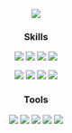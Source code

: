 <div align="center">
  
  <a href="https://kwonjoosung.notion.site/b27016bcfcd041d697ceae4753caa601"><img src="https://img.shields.io/badge/resume-ffffff?style=flat-square&logo=notion&logoColor=black"/></a>
  
  ### Skills
  <img src="https://img.shields.io/badge/Java-26689A?style=flat-square&logo=OpenJDK&logoColor=white"/>
  <img src="https://img.shields.io/badge/Spring_Boot-6DB33F?style=flat-square&logo=SpringBoot&logoColor=white"/>
  <img src="https://img.shields.io/badge/Spring_Data_JPA-6DB33F?style=flat-square&logo=Spring&logoColor=white"/>
  <img src="https://img.shields.io/badge/Spring_Security-6DB33F?style=flat-square&logo=SpringSecurity&logoColor=white"/>
  <p>
  <img src="https://img.shields.io/badge/MySQL-4479A1?style=flat-square&logo=MySQL&logoColor=white"/>
  <img src="https://img.shields.io/badge/Git-F05032?style=flat-square&logo=Git&logoColor=white"/>
  <img src="https://img.shields.io/badge/GitHub_Actions-3366FF?style=flat-square&logo=GitHubActions&logoColor=white"/>
  <img src="https://img.shields.io/badge/Docker-FFFFF0?style=flat-square&logo=Docker&logoColor=blue"/>
  
  ### Tools
  <img src="https://img.shields.io/badge/macOS-000000?style=flat-square&logo=macOS&logoColor=white"/>
  <img src="https://img.shields.io/badge/Intellij_IDEA-000000?style=flat-square&logo=IntelliJIDEA&logoColor=white"/>
  <img src="https://img.shields.io/badge/Slack-4A154B?style=flat-square&logo=Slack&logoColor=white"/>
  <img src="https://img.shields.io/badge/Github-181717?style=flat-square&logo=Github&logoColor=white"/>
  <img src="https://img.shields.io/badge/Amazone_AWS-232F3E?style=flat-square&logo=AmazonAWS&logoColor=white"/>

</div>

